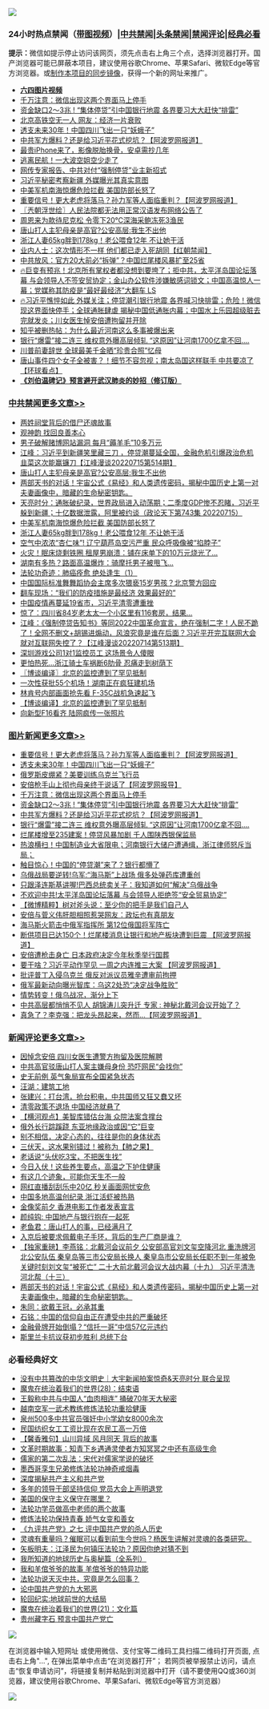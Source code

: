 ![](https://raw.githubusercontent.com/jsvpn/jsproxy/dev/64photo/fqnews-qr.jpg)

<div id="tt">
<h3>24小时热点禁闻（<a href="https://aaa.v2dns.tk/?QAjUl=BgRp5UNKRn&T5Vk=fPVH&Q59Ab=WxGE" target="_blank">带图视频</a>）|<a href="#%E4%B8%AD%E5%85%B1%E7%A6%81%E9%97%BB%E6%9B%B4%E5%A4%9A%E6%96%87%E7%AB%A0">中共禁闻</a>|<a href="#%E5%9B%BE%E7%89%87%E6%96%B0%E9%97%BB%E6%9B%B4%E5%A4%9A%E6%96%87%E7%AB%A0">头条禁闻</a>|<a href="#%E6%96%B0%E9%97%BB%E8%AF%84%E8%AE%BA%E6%9B%B4%E5%A4%9A%E6%96%87%E7%AB%A0">禁闻评论|<a href="#%E5%BF%85%E7%9C%8B%E7%BB%8F%E5%85%B8%E5%A5%BD%E6%96%87">经典必看</a></h3>
<div><b>提示：</b>微信如提示停止访问该网页，须先点击右上角三个点，选择浏览器打开。国产浏览器可能已屏蔽本项目，建议使用谷歌Chrome、苹果Safari、微软Edge等官方浏览器。或<a href="%E5%88%B6%E4%BD%9Cgit%E7%A6%81%E9%97%BB%E9%95%9C%E5%83%8F.md">制作本项目的同步镜像</a>，获得一个新的网址来推广。</div>
<ul>
<li><b><a href="http://d2.v2rss.gq/64.mp4" target="_blank">六四图片视频</a></b></li>
<li><a href="/topimagenews/20220716/1758891.md">千万注意：微信出现这两个界面马上停手</a></li>
<li><a href="/topimagenews/20220715/1758828.md">资金缺口2～3兆 ! “集体停贷”引中国银行地震 各界要习大大赶快“排雷”</a></li>
<li><a href="/finance/20220716/1758897.md">北京高铁空无一人 网友：经济一片衰败</a></li>
<li><a href="/topimagenews/20220716/1759071.md">透支未来30年！中国四川飞出一只“妖蛾子”</a></li>
<li><a href="/topimagenews/20220715/1758827.md">中共军方爆料？还是给习近平花式挖坑？【阿波罗网报道】</a></li>
<li><a href="/cnnews/20220716/1758949.md">最贵iPhone来了，影像脱胎换骨，安卓需抄几年</a></li>
<li><a href="/cnnews/20220716/1759090.md">逃离民航！一大波空姐空少走了</a></li>
<li><a href="/finance/20220716/1758899.md">网传专家报告、中共对付“强制停贷”业主新招式</a></li>
<li><a href="/comments/20220716/1759019.md">习近平秘密考察新疆 外媒曝光其真实意图</a></li>
<li><a href="/cbnews/20220716/1758992.md">中美军机南海惊爆危险拦截 美国防部长怒了</a></li>
<li><a href="/topimagenews/20220716/1759128.md">重要信号！更大老虎将落马？孙力军等人面临重判？【阿波罗网报道】</a></li>
<li><a href="/ssgc/20220716/1758989.md">〖兲朝浮世绘〗人民法院都无法用正常汉语发布网络公告了</a></li>
<li><a href="/cnnews/20220716/1758928.md">周恩来为款待尼克松 令零下20℃深海采鲍冻死3渔民</a></li>
<li><a href="/cbnews/20220716/1759106.md">唐山打人主犯母亲是高官?公安高层:我生不出他</a></li>
<li><a href="/cbnews/20220716/1758892.md">浙江人妻65kg胖到178kg！老公喂食12年 不让她干活</a></li>
<li><a href="/bannedvideo/20220716/1758896.md">业内人士：这次情形不一样 他们都已走入死胡同【红朝禁闻】</a></li>
<li><a href="/cnnews/20220716/1759102.md">中共放风：官方20大前必“拆弹”？中国烂尾楼风暴扩至25省</a></li>
<li><a href="/bannedvideo/20220715/1758788.md">🔥巨变有预兆！北京所有掌权者都没想到要垮了；拒中共，太平洋岛国论坛落幕 与会领导人不签安贸协定；金山办公软件涉嫌敏感词锁文；中国高温惊人一幕；党媒称其防疫是“最好最经济”大翻车  LS</a></li>
<li><a href="/bannedvideo/20220716/1758993.md">🔥习近平憔悴如此 外媒关注；停贷潮引银行地震 各界喊习快排雷；危险！微信现这界面快停手；全球通胀肆虐 揭秘中国低通胀内幕；中国水上乐园超级脏去完就发炎；川女医生悼安倍遭拘留并开除</a></li>
<li><a href="/finance/20220716/1758898.md">知乎被删热帖：为什么最近河南这么多事被爆出来</a></li>
<li><a href="/topimagenews/20220715/1758826.md">银行“爆雷”接二连三 维权意外曝高层倾轧 “这原因”让河南1700亿拿不回….</a></li>
<li><a href="/cnnews/20220715/1758802.md">川普前妻辞世 全球最美千金晒“珍贵合照”忆母</a></li>
<li><a href="/bannedvideo/20220716/1758882.md">唐山事件四个女子全被害？！细节不容忽视；南太岛国这样联手 中共要凉了【环球看点】</a></li>
<li><b><a href="/comments/20200207/1272816.md" target="_blank">《刘伯温碑记》预言避开武汉肺炎的妙招（修订版）</a></b></li>
</ul>
</div>

<div class="catlist">
<h3><a href="/cbnews/" target="_blank">中共禁闻</a><span><a href="/cbnews/" target="_blank" rel="nofollow">更多文章>></a></span></h3>
<ul>
<li><a href="/cbnews/20220716/1759132.md" target="_blank">两姓祠堂背后的借尸还魂故事</a></li>
<li><a href="/cbnews/20220716/1759116.md" target="_blank">观神韵 找回良善本心</a></li>
<li><a href="/cbnews/20220716/1759176.md" target="_blank">男子破解赌博网站漏洞 每月“薅羊毛”10多万元</a></li>
<li><a href="/cbnews/20220716/1759120.md" target="_blank">江峰：习近平到新疆笑里藏三刀 ，停贷潮蔓延全国，金融危机引爆政治危机 韭菜这次能赢镰刀【江峰漫谈20220715第514期】</a></li>
<li><a href="/cbnews/20220716/1759106.md" target="_blank">唐山打人主犯母亲是高官?公安高层:我生不出他</a></li>
<li><a href="/comments/20220716/1759058.md" target="_blank">两部天书的对话！宇宙公式《易经》和人类遗传密码，揭秘中国历史上第一对夫妻画像中，暗藏的生命秘密钥匙。</a></li>
<li><a href="/cbnews/20220716/1759022.md" target="_blank">天亮时分：通胀破纪录，世界政局进入动荡期；二季度GDP惨不忍睹，习近平躲到新疆；十亿数据泄露，阿里被约谈（政论天下第743集 20220715）</a></li>
<li><a href="/cbnews/20220716/1758992.md" target="_blank">中美军机南海惊爆危险拦截 美国防部长怒了</a></li>
<li><a href="/cbnews/20220716/1758892.md" target="_blank">浙江人妻65kg胖到178kg！老公喂食12年 不让她干活</a></li>
<li><a href="/cbnews/20220715/1758829.md" target="_blank">空气中浓浓“杏仁味”! 辽宁葫芦岛空污严重 民众呼吸像被“掐脖子”</a></li>
<li><a href="/cbnews/20220715/1758769.md" target="_blank">火灾！眠床烧剩铁圈 租屋男崩溃：铺在床单下的10万元烧光了…</a></li>
<li><a href="/cbnews/20220715/1758743.md" target="_blank">湖南有多热？路面高温爆炸：骑摩托男子被甩飞…</a></li>
<li><a href="/cbnews/20220715/1758325.md" target="_blank">法轮功奇迹：肺癌痊愈 绝处逢生（1）</a></li>
<li><a href="/cbnews/20220715/1758676.md" target="_blank">中国国际标准舞舞蹈协会主席多次猥亵15岁男孩？北京警方回应</a></li>
<li><a href="/cbnews/20220715/1758668.md" target="_blank">翻车现场：“我们的防疫措施是最经济 效果最好的”</a></li>
<li><a href="/cbnews/20220715/1758661.md" target="_blank">中国疫情再蔓延19省市，习近平清零遭重挫</a></li>
<li><a href="/cbnews/20220715/1758660.md" target="_blank">惊了：四川省84岁老太太一个小区里有116套房，结果…</a></li>
<li><a href="/cbnews/20220715/1758642.md" target="_blank">江峰：《强制停贷告知书》等同2022中国革命宣言，绝在强制二字！人民不跪了！全网不删文+胡锡进煽动，风浪究竟是谁在后面？习近平开完互联网大会就对互联网失控了？【江峰漫谈20220714第513期】</a></li>
<li><a href="/cbnews/20220715/1758626.md" target="_blank">深圳游戏公司1对1监控员工 这场景令人傻眼</a></li>
<li><a href="/cbnews/20220715/1758604.md" target="_blank">更怕热死…浙江骑士车祸断6肋骨 忍痛走到树荫下</a></li>
<li><a href="/cbnews/20220715/1758597.md" target="_blank">〖博谈编译〗北京的监控遭到了罕见抵制</a></li>
<li><a href="/cbnews/20220715/1758573.md" target="_blank">一次性获批55个机场！湖南正在疯狂建机场</a></li>
<li><a href="/cbnews/20220715/1758556.md" target="_blank">林肯号内部画面抢先看 F-35C战机急速起飞</a></li>
<li><a href="/cbnews/20220715/1758554.md" target="_blank">【博谈编译】北京的监控遭到了罕见抵制</a></li>
<li><a href="/cbnews/20220715/1758538.md" target="_blank">向新型F16看齐 陆网疯传一张照片</a></li>

</ul>
</div>
<div class="catlist">
<h3><a href="/topimagenews/" target="_blank">图片新闻</a><span><a href="/topimagenews/" target="_blank" rel="nofollow">更多文章>></a></span></h3>
<ul>
<li><a href="/topimagenews/20220716/1759128.md" target="_blank">重要信号！更大老虎将落马？孙力军等人面临重判？【阿波罗网报道】</a></li>
<li><a href="/topimagenews/20220716/1759071.md" target="_blank">透支未来30年！中国四川飞出一只“妖蛾子”</a></li>
<li><a href="/topimagenews/20220716/1759051.md" target="_blank">俄罗斯皮绷紧？美要训练乌克兰飞行员</a></li>
<li><a href="/topimagenews/20220716/1758967.md" target="_blank">安倍枪手山上彻也母亲终于说话了【阿波罗网报导】</a></li>
<li><a href="/topimagenews/20220716/1758891.md" target="_blank">千万注意：微信出现这两个界面马上停手</a></li>
<li><a href="/topimagenews/20220715/1758828.md" target="_blank">资金缺口2～3兆 ! “集体停贷”引中国银行地震 各界要习大大赶快“排雷”</a></li>
<li><a href="/topimagenews/20220715/1758827.md" target="_blank">中共军方爆料？还是给习近平花式挖坑？【阿波罗网报道】</a></li>
<li><a href="/topimagenews/20220715/1758826.md" target="_blank">银行“爆雷”接二连三 维权意外曝高层倾轧 “这原因”让河南1700亿拿不回….</a></li>
<li><a href="/topimagenews/20220715/1758768.md" target="_blank">烂尾楼增至235建案！停贷风暴加剧 千人围陕西银保监局</a></li>
<li><a href="/topimagenews/20220715/1758667.md" target="_blank">热浪横扫！中国制造业大省限电；河南银行大储户遭通缉，浙江律师怒斥当局；</a></li>
<li><a href="/topimagenews/20220715/1758659.md" target="_blank">触目惊心！中国的“停贷潮”来了？银行都懵了</a></li>
<li><a href="/topimagenews/20220715/1758650.md" target="_blank">乌俄战局要逆转!乌军:“海马斯”上战场 俄多处弹药库遭重创</a></li>
<li><a href="/topimagenews/20220715/1758643.md" target="_blank">只跟泽连斯基讲喔!巴西总统卖关子：我知道如何“解决”乌俄战争</a></li>
<li><a href="/topimagenews/20220715/1758625.md" target="_blank">不欢迎中共!太平洋岛国论坛落幕 与会领导人拒绝签“安全贸易协定”</a></li>
<li><a href="/topimagenews/20220715/1758624.md" target="_blank">【微博精粹】树对斧头说：至少你的把手是我们自己人</a></li>
<li><a href="/topimagenews/20220715/1758603.md" target="_blank">安倍与菅义伟肝胆相照惹哭网友：政坛也有真朋友</a></li>
<li><a href="/topimagenews/20220715/1758429.md" target="_blank">海马斯火箭击中俄军指挥所 第12位俄国将军阵亡</a></li>
<li><a href="/topimagenews/20220714/1758395.md" target="_blank">断供项目已达150个！烂尾楼消息让银行和地产板块遭到巨震 【阿波罗网报道】</a></li>
<li><a href="/topimagenews/20220714/1758270.md" target="_blank">安倍遭枪击身亡 日本政府决定今年秋季举行国葬</a></li>
<li><a href="/topimagenews/20220714/1758211.md" target="_blank">要干啥？习近平动作罕见 一周之内连推三大案 【阿波罗网报道】</a></li>
<li><a href="/topimagenews/20220714/1758183.md" target="_blank">批评普丁入侵乌克兰 俄反对派议员雅辛遭审前拘押</a></li>
<li><a href="/topimagenews/20220714/1758127.md" target="_blank">俄军最新动向曝光智库：乌这2处恐“决定战争胜败”</a></li>
<li><a href="/topimagenews/20220714/1758058.md" target="_blank">情势转变！俄乌战况，渐分上下</a></li>
<li><a href="/topimagenews/20220714/1757940.md" target="_blank">中共高层都悄悄不见人 胡锦涛儿突升迁 专家 : 神秘北戴河会议开始了？</a></li>
<li><a href="/topimagenews/20220713/1757868.md" target="_blank">真急了？李克强：把龙头昂起来，然而…【阿波罗网报道】</a></li>

</ul>
</div>
<div class="catlist">
<h3><a href="/comments/" target="_blank">新闻评论</a><span><a href="/comments/" target="_blank" rel="nofollow">更多文章>></a></span></h3>
<ul>
<li><a href="/comments/20220716/1759200.md" target="_blank">因悼念安倍 四川女医生遭警方拘留及医院解聘</a></li>
<li><a href="/comments/20220716/1759199.md" target="_blank">中共高官驳唐山打人案主嫌母身份 恐吓网民“会找你”</a></li>
<li><a href="/comments/20220716/1759190.md" target="_blank">史无前例 英气象局宣布全国紧急状态</a></li>
<li><a href="/comments/20220716/1759174.md" target="_blank">汪湖：建筑工地</a></li>
<li><a href="/comments/20220716/1759173.md" target="_blank">张建兴：打台湾，抢台积电，中共国师又狂又蠢又坏</a></li>
<li><a href="/comments/20220716/1759170.md" target="_blank">清零政策不退场 中国经济就悬了</a></li>
<li><a href="/comments/20220716/1759169.md" target="_blank">【横河观点】美智库错估台海 众院法案含撑台</a></li>
<li><a href="/comments/20220716/1759168.md" target="_blank">俄外长行踪蹊跷 东亚地缘政治或因“它”巨变</a></li>
<li><a href="/comments/20220716/1759162.md" target="_blank">别不相信，决定心态的，往往是你的身体状态</a></li>
<li><a href="/comments/20220716/1759161.md" target="_blank">三伏天，这水果别错过！被称为【肺之果】</a></li>
<li><a href="/comments/20220716/1759160.md" target="_blank">老话说“头伏吃3宝，不把医生找”</a></li>
<li><a href="/comments/20220716/1759159.md" target="_blank">今日入伏！这些养生要点，高温之下护住健康</a></li>
<li><a href="/comments/20220716/1759158.md" target="_blank">有这几个迹象，可能你天生不一般</a></li>
<li><a href="/comments/20220716/1759151.md" target="_blank">网红直播刮刮乐中20亿 秒关画面网忧安危</a></li>
<li><a href="/comments/20220716/1759113.md" target="_blank">中国多地高温创纪录 浙江活虾被热熟</a></li>
<li><a href="/comments/20220716/1759111.md" target="_blank">金像奖前夕 香港电影工作者发表宣言</a></li>
<li><a href="/comments/20220716/1759076.md" target="_blank">颜纯钩: 中国地产与银行抱在一起死</a></li>
<li><a href="/comments/20220716/1759075.md" target="_blank">老鱼君：唐山打人的事，已经满月了</a></li>
<li><a href="/comments/20220716/1759074.md" target="_blank">入京后被要求佩戴电子手环，背后的生产厂商是谁？</a></li>
<li><a href="/comments/20220716/1759069.md" target="_blank">【独家重磅】李燕铭：北戴河会议前夕 公安部高官刘文玺空降河北 重洗牌河北公安队伍 秦皇岛等三市公安局长换人 秦皇岛市公安局长任职不到一年被免 关键时刻刘文玺“被死亡” 二十大前北戴河会议大战内幕（十九） 习近平清洗河北帮（十三）</a></li>
<li><a href="/comments/20220716/1759058.md" target="_blank">两部天书的对话！宇宙公式《易经》和人类遗传密码，揭秘中国历史上第一对夫妻画像中，暗藏的生命秘密钥匙。</a></li>
<li><a href="/comments/20220716/1759054.md" target="_blank">朱同：欲戴王冠，必承其重</a></li>
<li><a href="/comments/20220716/1759053.md" target="_blank">石铭：中国的信仰自由正在遭受中共的严重破坏</a></li>
<li><a href="/comments/20220716/1759046.md" target="_blank">金融骨牌开始倒塌？“信托一哥”中信57亿元违约</a></li>
<li><a href="/comments/20220716/1759045.md" target="_blank">斯里兰卡抗议获初步胜利 总统下台</a></li>

</ul>
</div>

<div class="catlist">
<h3>必看经典好文</h3>
<ul>
<li><a href="/bannedvideo/20220527/1738329.md" target="_blank">没有中共篡改的中华文明史｜大宇新闻拍案惊奇&#038;天亮时分 联合呈现</a></li>
<li><a href="/comments/20181228/1054609.md" target="_blank">魔鬼在统治着我们的世界(28)：结束语</a></li>
<li><a href="/cbnews/20200730/1371580.md" target="_blank">王毅称中共与中国人“血肉相连” 捅破70年天大秘密</a></li>
<li><a href="/comments/20190807/1170993.md" target="_blank">越南空军一武术教练修炼法轮功重拾健康</a></li>
<li><a href="/comments/20200704/783272.md" target="_blank">泉州500多中共官员强奸中小学幼女8000余次</a></li>
<li><a href="/lifebaike/20200515/1328783.md" target="_blank">民国纺织女工工资比现在农民工高一万倍</a></li>
<li><a href="/bannedvideo/20210301/1495768.md" target="_blank">【馨香雅句】山川异域 风月同天 背后的故事</a></li>
<li><a href="/comments/20200308/1290079.md" target="_blank">文革时期故事：知青下乡遇通灵使者方知冥冥之中还有高级生命</a></li>
<li><a href="/tculture/20181126/1037279.md" target="_blank">儒家的第二次乱法：宋代对儒家学说的破坏</a></li>
<li><a href="/topimagenews/20210214/1487270.md" target="_blank">墨西哥孪生兄弟修炼法轮功神奇戒烟毒</a></li>
<li><a href="/cbnews/20210731/1597512.md" target="_blank">深度揭秘共产主义和共产党</a></li>
<li><a href="/comments/20210307/1500218.md" target="_blank">多年的领导干部坚持信仰 党员大会上声明退党</a></li>
<li><a href="/lifebaike/20200520/1331379.md" target="_blank">美国的保守主义保守在哪里？</a></li>
<li><a href="/comments/20200629/1352533.md" target="_blank">法轮功学员做高中老师的两个故事</a></li>
<li><a href="/cbnews/20210720/1590052.md" target="_blank">修炼法轮功保持青春 娇气女变和善女</a></li>
<li><a href="/bookonline/20131116/201048.md" target="_blank">《九评共产党》之七 评中国共产党的杀人历史</a></li>
<li><a href="/bannedvideo/20210915/1623919.md" target="_blank">灵魂有重量吗？催眠可以看到前生今世吗？杨医生讲解对灵魂的各类研究。</a></li>
<li><a href="/comments/20220531/1739728.md" target="_blank">矢板明夫：江泽民为何镇压法轮功？原因你绝对猜不到</a></li>
<li><a href="/comments/20220601/1740278.md" target="_blank">我所知道的地球历史与奥秘篇（全系列）</a></li>
<li><a href="/tculture/20200917/1398046.md" target="_blank">我和羊倌爷爷的故事 羊倌爷爷的特异功能</a></li>
<li><a href="/comments/20210308/1500552.md" target="_blank">法轮功说天灭中共，究竟是怎么回事？</a></li>
<li><a href="/comments/20200717/1361899.md" target="_blank">论中国共产党的九大邪恶</a></li>
<li><a href="/comments/20200920/582873.md" target="_blank">轮回纪实:地球前世的大结局</a></li>
<li><a href="/comments/20180802/980476.md" target="_blank">魔鬼在统治着我们的世界(21)：文化篇</a></li>
<li><a href="/comments/20210226/1494382.md" target="_blank">贵州藏字石 预言中国共产党亡</a></li>

</ul>
</div>

![](https://raw.githubusercontent.com/jsvpn/jsproxy/dev/64photo/fqnews-qr.jpg)

在浏览器中输入短网址 或使用微信、支付宝等二维码工具扫描二维码打开页面, 点击右上角"...", 在弹出菜单中点击“在浏览器打开”； 若网页被举报禁止访问，请点击“恢复申请访问”，将链接复制并粘贴到浏览器中打开（请不要使用QQ或360浏览器，建议使用谷歌Chrome、苹果Safari、微软Edge等官方浏览器）

![](https://raw.githubusercontent.com/jsvpn/jsproxy/dev/64photo/wx.jpg)